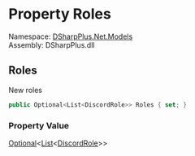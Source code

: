 # Property Roles

Namespace: [DSharpPlus.Net.Models](DSharpPlus.Net.Models.md)  
Assembly: DSharpPlus.dll

## <a id="DSharpPlus_Net_Models_MemberEditModel_Roles"></a>Roles

New roles

```csharp
public Optional<List<DiscordRole>> Roles { set; }
```

### Property Value

[Optional](DSharpPlus.Entities.Optional\-1.md)<[List](https://learn.microsoft.com/dotnet/api/system.collections.generic.list\-1)<[DiscordRole](DSharpPlus.Entities.DiscordRole.md)\>\>

